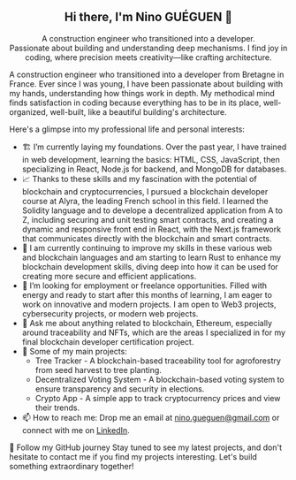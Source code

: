<h2 align="center">Hi there, I'm Nino GUÉGUEN 👋</h2>

<p align="center">A construction engineer who transitioned into a developer. 
<br/>
Passionate about building and understanding deep mechanisms. I find joy in coding, where precision meets creativity—like crafting architecture.</p>


A construction engineer who transitioned into a developer from Bretagne in France. Ever since I was young, I have been passionate about building with my hands, understanding how things work in depth. My methodical mind finds satisfaction in coding because everything has to be in its place, well-organized, well-built, like a beautiful building's architecture.


Here's a glimpse into my professional life and personal interests:

- 🏗️ I’m currently laying my foundations. Over the past year, I have trained in web development, learning the basics: HTML, CSS, JavaScript, then specializing in React, Node.js for backend, and MongoDB for databases.
- 📈 Thanks to these skills and my fascination with the potential of blockchain and cryptocurrencies, I pursued a blockchain developer course at Alyra, the leading French school in this field. I learned the Solidity language and to develope a decentralized application from A to Z, including securing and unit testing smart contracts, and creating a dynamic and responsive front end in React, with the Next.js framework that communicates directly with the blockchain and smart contracts.
- 🌱 I am currently continuing to improve my skills in these various web and blockchain languages and am starting to learn Rust to enhance my blockchain development skills, diving deep into how it can be used for creating more secure and efficient applications.
- 👯 I’m looking for employment or freelance opportunities. Filled with energy and ready to start after this months of learning, I am eager to work on innovative and modern projects. I am open to Web3 projects, cybersecurity projects, or modern web projects.
- 💬 Ask me about anything related to blockchain, Ethereum, especially around traceability and NFTs, which are the areas I specialized in for my final blockchain developer certification project.
- 🎯 Some of my main projects:
  - Tree Tracker - A blockchain-based traceability tool for agroforestry from seed harvest to tree planting.
  - Decentralized Voting System - A blockchain-based voting system to ensure transparency and security in elections.
  - Crypto App - A simple app to track cryptocurrency prices and view their trends.
- 📫 How to reach me: Drop me an email at nino.gueguen@gmail.com or connect with me on [LinkedIn](https://www.linkedin.com/in/nino-gu%C3%A9guen-a4ba43148/).
 

🌟 Follow my GitHub journey
Stay tuned to see my latest projects, and don't hesitate to contact me if you find my projects interesting. Let's build something extraordinary together!
